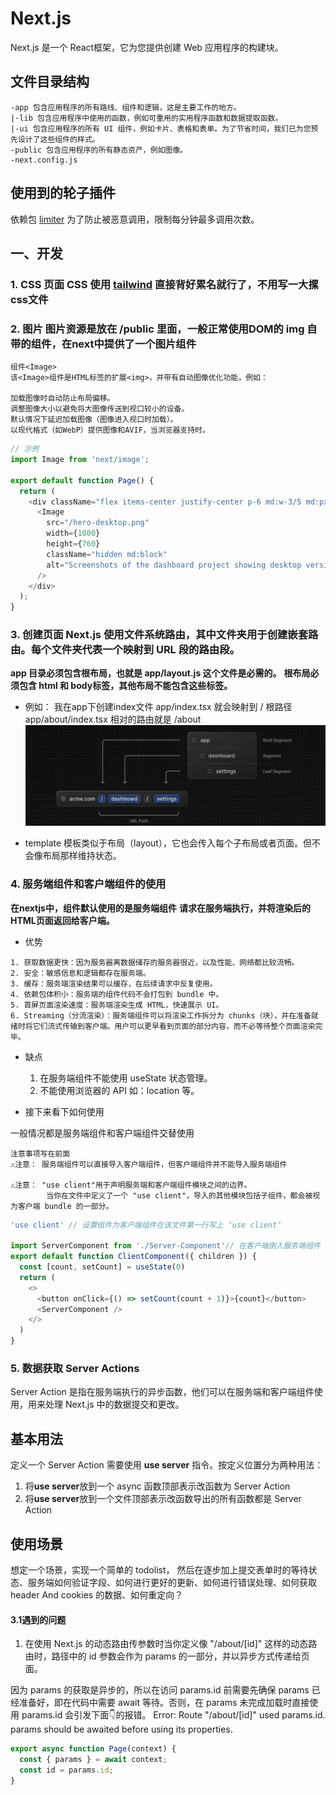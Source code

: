 # Next.js 
Next.js 是一个 React框架，它为您提供创建 Web 应用程序的构建块。

## 文件目录结构
```text
-app 包含应用程序的所有路线、组件和逻辑，这是主要工作的地方。
|-lib 包含应用程序中使用的函数，例如可重用的实用程序函数和数据提取函数。
|-ui 包含应用程序的所有 UI 组件，例如卡片、表格和表单。为了节省时间，我们已为您预先设计了这些组件的样式。
-public 包含应用程序的所有静态资产，例如图像。
-next.config.js 
```

## 使用到的轮子插件
依赖包 [limiter](https://www.npmjs.com/package/limiter)  为了防止被恶意调用，限制每分钟最多调用次数。


## 一、开发
### 1. **CSS** 页面 CSS 使用 [tailwind](https://tailwindcss.com/) 直接背好累名就行了，不用写一大摞css文件
### 2. **图片**  图片资源是放在 /public 里面，一般正常使用DOM的 img 自带的组件，在next中提供了一个图片组件
```text
组件<Image>​
该<Image>组件是HTML标签的扩展<img>，并带有自动图像优化功能，例如：

加载图像时自动防止布局偏移。
调整图像大小以避免将大图像传送到视口较小的设备。
默认情况下延迟加载图像（图像进入视口时加载）。
以现代格式（如WebP）提供图像和AVIF，当浏览器支持时。
```
```js
// 示例 
import Image from 'next/image';

export default function Page() {
  return (
    <div className="flex items-center justify-center p-6 md:w-3/5 md:px-28 md:py-12">
      <Image
        src="/hero-desktop.png"
        width={1000}
        height={760}
        className="hidden md:block"
        alt="Screenshots of the dashboard project showing desktop version"
      />
    </div>
  );
}
```

### 3. **创建页面**  Next.js 使用文件系统路由，其中​​文件夹用于创建嵌套路由。每个文件夹代表一个映射到 URL 段的路由段。

 **app 目录必须包含根布局，也就是 app/layout.js 这个文件是必需的。**
 **根布局必须包含 html 和 body标签，其他布局不能包含这些标签。**

 - 例如： 我在app下创建index文件 app/index.tsx  就会映射到 / 根路径
      app/about/index.tsx   相对的路由就是 /about 
![app router](</images/截屏2024-10-31 10.59.12.png>)

 - template 模板类似于布局（layout），它也会传入每个子布局或者页面。但不会像布局那样维持状态。

### 4. **服务端组件和客户端组件的使用**
  **在nextjs中，组件默认使用的是服务端组件**   **请求在服务端执行，并将渲染后的HTML页面返回给客户端。**
  -  优势

    1. 获取数据更快：因为服务器离数据储存的服务器很近，以及性能、网络都比较流畅。
    2. 安全：敏感信息和逻辑都存在服务端。
    3. 缓存：服务端渲染结果可以缓存，在后续请求中反复使用。
    4. 依赖包体积小：服务端的组件代码不会打包到 bundle 中。
    5. 首屏页面渲染速度：服务端渲染生成 HTML，快速展示 UI。
    6. Streaming（分流渲染）：服务端组件可以将渲染工作拆分为 chunks（块），并在准备就绪时将它们流式传输到客户端。用户可以更早看到页面的部分内容，而不必等待整个页面渲染完毕。


  - 缺点

    1. 在服务端组件不能使用 useState 状态管理。
    2. 不能使用浏览器的 API 如：location 等。

  - 接下来看下如何使用

   一般情况都是服务端组件和客户端组件交替使用

```text
注意事项写在前面
⚠️注意： 服务端组件可以直接导入客户端组件，但客户端组件并不能导入服务端组件

⚠️注意： "use client"用于声明服务端和客户端组件模块之间的边界。
        当你在文件中定义了一个 "use client"，导入的其他模块包括子组件，都会被视为客户端 bundle 的一部分。
```

```js
'use client' // 设置组件为客户端组件在该文件第一行写上 ‘use client’

import ServerComponent from './Server-Component'// 在客户端倒入服务端组件 这是万万不可以的。原因看开头注意事项
export default function ClientComponent({ children }) {
  const [count, setCount] = useState(0)
  return (
    <>
      <button onClick={() => setCount(count + 1)}>{count}</button>
      <ServerComponent />
    </>
  )
}

```

### 5. 数据获取 Server Actions

Server Action 是指在服务端执行的异步函数，他们可以在服务端和客户端组件使用，用来处理 Next.js 中的数据提交和更改。


基本用法
---
定义一个 Server Action 需要使用 **use server** 指令。按定义位置分为两种用法：
1. 将**use server**放到一个 async 函数顶部表示改函数为 Server Action
2. 将**use server**放到一个文件顶部表示改函数导出的所有函数都是 Server Action

使用场景
---

想定一个场景，实现一个简单的 todolist， 然后在逐步加上提交表单时的等待状态、服务端如何验证字段、如何进行更好的更新、如何进行错误处理、如何获取 header And cookies 的数据、如何重定向？








#### 3.1遇到的问题 
 1. 在使用 Next.js 的动态路由传参数时当你定义像 "/about/[id]" 这样的动态路由时，路径中的 id 参数会作为 params 的一部分，并以异步方式传递给页面。

 因为 params 的获取是异步的，所以在访问 params.id 前需要先确保 params 已经准备好，即在代码中需要 await 等待。否则，在 params 未完成加载时直接使用 params.id 会引发下面👇的报错。
 Error: Route "/about/[id]" used params.id. params should be awaited before using its properties. 
```js
export async function Page(context) {
  const { params } = await context;
  const id = params.id;
}

```